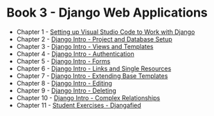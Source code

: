 # Book 3 - Django Web Applications

* Chapter 1 - [Setting up Visual Studio Code to Work with Django](./chapters/WORKSPACE_SETUP.md)
* Chapter 2 - [Django Intro - Project and Database Setup](./chapters/DJANGO_INTRO_LIBRARY.md)
* Chapter 3 - [Django Intro - Views and Templates](./chapters/DJANGO_VIEWS.md)
* Chapter 4 - [Django Intro - Authentication](./chapters/DJANGO_AUTHENTICATION.md)
* Chapter 5 - [Django Intro - Forms](./chapters/DJANGO_FORMS.md)
* Chapter 6 - [Django Intro - Links and Single Resources](./chapters/DJANGO_ROUTE_PARAMETERS.md)
* Chapter 7 - [Django Intro - Extending Base Templates](./chapters/DJANGO_ADVANCED_TEMPLATES.md)
* Chapter 8 - [Django Intro - Editing](./chapters/DJANGO_EDIT_FORMS.md)
* Chapter 9 - [Django Intro - Deleting](./chapters/DJANGO_DELETING.md)
* Chapter 10 - [Django Intro - Complex Relationships](./chapters/DJANGO_COMPLEX_DATA_STRUCTURES.md)
* Chapter 11 - [Student Exercises - Djangafied](./chapters/STUDENT_EXERCISES_DJANGO.md)

